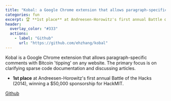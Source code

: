```yaml
---
title: "Kobal: a Google Chrome extension that allows paragraph-specific comments with Bitcoin 'tipping' on any website."
categories: fun
excerpt: 🏆 **1st place** at Andreesen-Horowitz's first annual Battle of the Hacks (2014), winning a $50,000 sponsorship for [HackMIT](https://hackmit.org).
header:
  overlay_color: "#333"
  actions:
    - label: "Github"
      url: "https://github.com/ehzhang/kobal"
---
```


Kobal is a Google Chrome extension that allows paragraph-specific comments with Bitcoin 'tipping' on any website. The primary focus is on clarifying sparse code documentation and discussing articles.

- **1st place** at Andreesen-Horowitz's first annual Battle of the Hacks (2014), winning a $50,000 sponsorship for HackMIT.

[Github](https://github.com/ehzhang/kobal)
